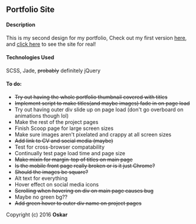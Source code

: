 ## Portfolio Site

#### Description
This is my second design for my portfolio, Check out my first version [here](https://github.com/OskarRadon/Oskar-Radon-site), and [click here](http://oskarradon.com) to see the site for real!

#### Technologies Used

SCSS, Jade, ~~probably~~ definitely jQuery

#### To do:
- ~~Try out having the whole portfolio thumbnail covered with titles~~
- ~~Implement script to make titles(and maybe images) fade in on page load~~
- Try out having outer div slide up on page load (don't go overboard on animations though lol)
- Make the rest of the project pages
- Finish Scoop page for large screen sizes
- Make sure images aren't pixelated and crappy at all screen sizes
- ~~Add link to CV and social media (maybe)~~
- Test for cross-browser compatability
- Continually test page load time and page size
- ~~Make mixin for margin-top of titles on main page~~
- ~~Is the mobile front page really broken or is it just Chrome?~~
- ~~Should the images be square?~~
- Alt text for everything
- Hover effect on social media icons
- ~~Scrolling when hovering on div on main page causes bug~~
- Maybe no green bg??
- ~~Add green hover to outer div name on project pages~~

Copyright (c) 2016 **Oskar**

